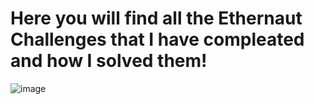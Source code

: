 # Here you will find all the Ethernaut Challenges that I have compleated and how I solved them! 
![image](https://user-images.githubusercontent.com/102038261/200034247-c31181b5-6e6a-4992-9339-92eab3188ed2.png)
